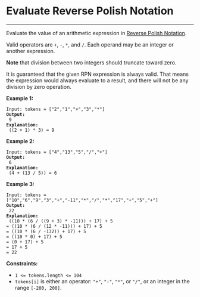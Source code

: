 # Evaluate Reverse Polish Notation

***

Evaluate the value of an arithmetic expression in [Reverse Polish Notation](http://en.wikipedia.org/wiki/Reverse\_Polish\_notation).

Valid operators are `+`, `-`, `*`, and `/`. Each operand may be an integer or another expression.

**Note** that division between two integers should truncate toward zero.

It is guaranteed that the given RPN expression is always valid. That means the expression would always evaluate to a result, and there will not be any division by zero operation.

&#x20;

**Example 1:**

<pre><code>Input: tokens = ["2","1","+","3","*"]
<strong>Output:
</strong> 9
<strong>Explanation:
</strong> ((2 + 1) * 3) = 9</code></pre>

**Example 2:**

<pre><code>Input: tokens = ["4","13","5","/","+"]
<strong>Output:
</strong> 6
<strong>Explanation:
</strong> (4 + (13 / 5)) = 6</code></pre>

**Example 3:**

<pre><code>Input: tokens = ["10","6","9","3","+","-11","*","/","*","17","+","5","+"]
<strong>Output:
</strong> 22
<strong>Explanation:
</strong> ((10 * (6 / ((9 + 3) * -11))) + 17) + 5
= ((10 * (6 / (12 * -11))) + 17) + 5
= ((10 * (6 / -132)) + 17) + 5
= ((10 * 0) + 17) + 5
= (0 + 17) + 5
= 17 + 5
= 22</code></pre>

&#x20;

**Constraints:**

* `1 <= tokens.length <= 104`
* `tokens[i]` is either an operator: `"+"`, `"-"`, `"*"`, or `"/"`, or an integer in the range `[-200, 200]`.
